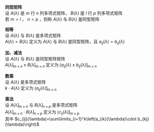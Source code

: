 **同型矩阵**    
设 $A(\lambda)$ 是 $m$ 行 $n$ 列多项式矩阵， $B(\lambda)$ 是 $l$ 行 $p$ 列多项式矩阵    
若 $m=l$ ， $n=p$ ，则称 $A(\lambda)$ 与 $B(\lambda)$ 是同型矩阵    
    
**相等**    
设 $A(\lambda)$ 与 $B(\lambda)$ 是多项式矩阵    
 $A(\lambda)=B(\lambda)$ 定义为 $A(\lambda)$ 与 $B(\lambda)$ 是同型矩阵，且 $a_{ij}(\lambda)=b_{ij}(\lambda)$     
    
**加、减法**    
设 $A(\lambda)$ 与 $B(\lambda)$ 是同型矩阵矩阵    
 $A\lgroup\lambda\rgroup_{m\times n}\pm B\lgroup\lambda\rgroup_{m\times n}$ 定义为 $\lgroup a_{ij}(\lambda)\pm b_{ij}(\lambda)\rgroup_{m\times n}$     
    
**数乘**    
设 $A(\lambda)$ 是多项式矩阵    
 $k\cdot A(\lambda)$ 定义为 $\lgroup a_{ij}(\lambda)\rgroup_{m\times n}$     
    
**乘法**    
设 $A\lgroup\lambda\rgroup_{m\times n}$ 与 $B\lgroup\lambda\rgroup_{n\times p}$ 是多项式矩阵    
 $A\lgroup\lambda\rgroup_{m\times n}\cdot B\lgroup\lambda\rgroup_{n\times p}$ 定义为 $\lgroup c_{ij}(\lambda)\rgroup_{m\times p}$     
其中 $c_{ij}(\lambda)=\sum\limits_{i=1}^k\left(a_{ik}(\lambda)\cdot b_{kj}(\lambda)\right)$     
